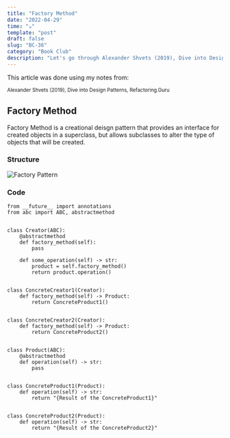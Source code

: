 ```yaml
---
title: "Factory Method"
date: "2022-04-29"
time: "☕️"
template: "post"
draft: false
slug: "BC-36"
category: "Book Club"
description: "Let's go through Alexander Shvets (2019), Dive into Design Patterns, Creational Deisgn Patterns"
---
```


This article was done using my notes from:

<sub>Alexander Shvets (2019), Dive into Design Patterns, Refactoring.Guru</sub>

##  Factory Method

Factory Method is a creational deisgn pattern that provides an interface for created objects in a superclass, but allows subclasses to alter the type of objects that will be created.

### Structure 

![Factory Pattern](/media/architecture/factory-pattern.png)

### Code

```
from __future__ import annotations
from abc import ABC, abstractmethod


class Creator(ABC):
    @abstractmethod
    def factory_method(self):
        pass

    def some_operation(self) -> str:
        product = self.factory_method()
        return product.operation()


class ConcreteCreator1(Creator):
    def factory_method(self) -> Product:
        return ConcreteProduct1()


class ConcreteCreator2(Creator):
    def factory_method(self) -> Product:
        return ConcreteProduct2()


class Product(ABC):
    @abstractmethod
    def operation(self) -> str:
        pass


class ConcreteProduct1(Product):
    def operation(self) -> str:
        return "{Result of the ConcreteProduct1}"


class ConcreteProduct2(Product):
    def operation(self) -> str:
        return "{Result of the ConcreteProduct2}"

```